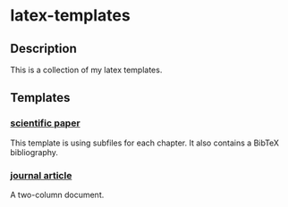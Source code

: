 # latex-templates

## Description
This is a collection of my latex templates.

## Templates

### [scientific paper](scientific-paper)
This template is using subfiles for each chapter. It also contains a BibTeX bibliography.

### [journal article](journal-article)
A two-column document.

